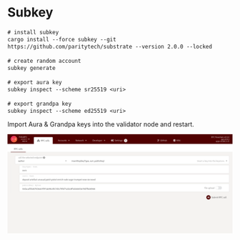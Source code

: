 # Subkey

```shell
# install subkey
cargo install --force subkey --git https://github.com/paritytech/substrate --version 2.0.0 --locked

# create random account
subkey generate

# export aura key
subkey inspect --scheme sr25519 <uri>

# export grandpa key
subkey inspect --scheme ed25519 <uri>
```

Import Aura & Grandpa keys into the validator node and restart.

![Insert Key](./img/authorInsertKey.png)
